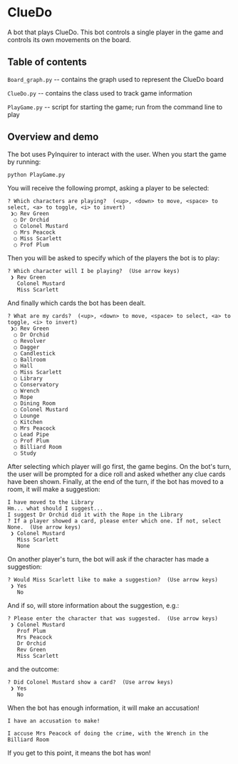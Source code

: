 # ClueDo

A bot that plays ClueDo. This bot controls a single player in the game and controls its own movements on the board.

## Table of contents

`Board_graph.py` -- contains the graph used to represent the ClueDo board 

`ClueDo.py` -- contains the class used to track game information

`PlayGame.py` -- script for starting the game; run from the command line to play

## Overview and demo

The bot uses PyInquirer to interact with the user. When you start the game by running:

``` console
python PlayGame.py
```

You will receive the following prompt, asking a player to be selected:

``` console
? Which characters are playing?  (<up>, <down> to move, <space> to select, <a> to toggle, <i> to invert)
 ❯○ Rev Green
  ○ Dr Orchid
  ○ Colonel Mustard
  ○ Mrs Peacock
  ○ Miss Scarlett
  ○ Prof Plum
```

Then you will be asked to specify which of the players the bot is to play:

``` console 
? Which character will I be playing?  (Use arrow keys)
 ❯ Rev Green
   Colonel Mustard
   Miss Scarlett
```

And finally which cards the bot has been dealt.

``` console
? What are my cards?  (<up>, <down> to move, <space> to select, <a> to toggle, <i> to invert)
 ❯○ Rev Green
  ○ Dr Orchid
  ○ Revolver
  ○ Dagger
  ○ Candlestick
  ○ Ballroom
  ○ Hall
  ○ Miss Scarlett
  ○ Library
  ○ Conservatory
  ○ Wrench
  ○ Rope
  ○ Dining Room
  ○ Colonel Mustard
  ○ Lounge
  ○ Kitchen
  ○ Mrs Peacock
  ○ Lead Pipe
  ○ Prof Plum
  ○ Billiard Room
  ○ Study     
```

After selecting which player will go first, the game begins. On the bot's turn, the user will be prompted for a dice roll and asked whether any clue cards have been shown. Finally, at the end of the turn, if the bot has moved to a room, it will make a suggestion:

``` console
I have moved to the Library
Hm... what should I suggest...
I suggest Dr Orchid did it with the Rope in the Library
? If a player showed a card, please enter which one. If not, select None.  (Use arrow keys)
 ❯ Colonel Mustard
   Miss Scarlett
   None
```

On another player's turn, the bot will ask if the character has made a suggestion:

``` console
? Would Miss Scarlett like to make a suggestion?  (Use arrow keys)
 ❯ Yes
   No
```

And if so, will store information about the suggestion, e.g.:

``` console
? Please enter the character that was suggested.  (Use arrow keys)
 ❯ Colonel Mustard
   Prof Plum
   Mrs Peacock
   Dr Orchid
   Rev Green
   Miss Scarlett
```

and the outcome:

``` console
? Did Colonel Mustard show a card?  (Use arrow keys)
 ❯ Yes
   No
``` 

When the bot has enough information, it will make an accusation!

``` console
I have an accusation to make!

I accuse Mrs Peacock of doing the crime, with the Wrench in the Billiard Room
```

If you get to this point, it means the bot has won! 